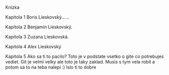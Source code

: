 Knizka

Kapitola 1
Boris Lieskovský......

Kapitola 2
Benjamín Lieskovský.

Kapitola 3
Zuzana Lieskovská.

Kapitola 4
Alex Lieskovský

Kapitola 5
Ako sa ti to pacilo?
Toto je v podstate vsetko o gite co potrebujes vediet.
Git je velmi velky ale toto je taky zaklad.
Musis s tym vela robit a potom sa to na teba nalepi :)
Islo ti to dobre
